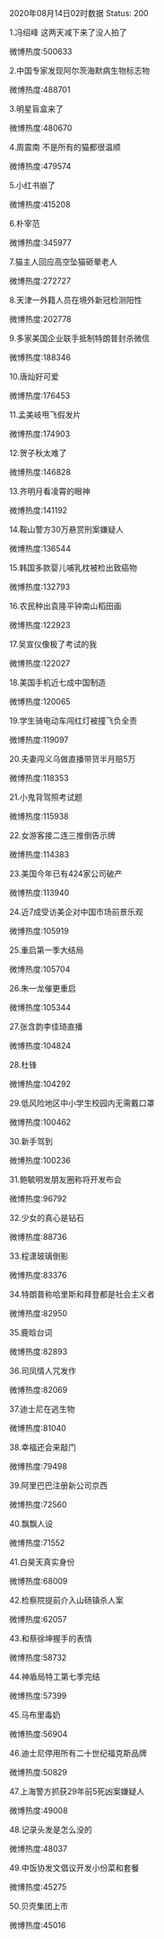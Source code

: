 2020年08月14日02时数据
Status: 200

1.冯绍峰 这两天减下来了没人拍了

微博热度:500633

2.中国专家发现阿尔茨海默病生物标志物

微博热度:488701

3.明星盲盒来了

微博热度:480670

4.周震南 不是所有的猫都很温顺

微博热度:479574

5.小红书崩了

微博热度:415208

6.朴宰范

微博热度:345977

7.猫主人回应高空坠猫砸晕老人

微博热度:272727

8.天津一外籍人员在境外新冠检测阳性

微博热度:202778

9.多家美国企业联手抵制特朗普封杀微信

微博热度:188346

10.唐灿好可爱

微博热度:176453

11.孟美岐甩飞假发片

微博热度:174903

12.贺子秋太难了

微博热度:146828

13.齐明月看凌霄的眼神

微博热度:141192

14.鞍山警方30万悬赏刑案嫌疑人

微博热度:136544

15.韩国多款婴儿哺乳枕被检出致癌物

微博热度:132793

16.农民种出袁隆平钟南山稻田画

微博热度:122923

17.吴宣仪像极了考试的我

微博热度:122027

18.美国手机近七成中国制造

微博热度:120065

19.学生骑电动车闯红灯被撞飞负全责

微博热度:119097

20.夫妻闯义乌做直播带货半月赔5万

微博热度:118353

21.小鬼背驾照考试题

微博热度:115938

22.女游客接二连三推倒告示牌

微博热度:114383

23.美国今年已有424家公司破产

微博热度:113940

24.近7成受访美企对中国市场前景乐观

微博热度:105919

25.重启第一季大结局

微博热度:105704

26.朱一龙催更重启

微博热度:105344

27.张含韵李佳琦直播

微博热度:104824

28.杜锋

微博热度:104292

29.低风险地区中小学生校园内无需戴口罩

微博热度:100462

30.新手驾到

微博热度:100236

31.鲍毓明发朋友圈称将开发布会

微博热度:96792

32.少女的真心是钻石

微博热度:88736

33.程潇玻璃倒影

微博热度:83376

34.特朗普称哈里斯和拜登都是社会主义者

微博热度:82950

35.鹿晗台词

微博热度:82893

36.司凤情人咒发作

微博热度:82069

37.迪士尼在逃生物

微博热度:81040

38.幸福还会来敲门

微博热度:79498

39.阿里巴巴注册新公司京西

微博热度:72560

40.飘飘人设

微博热度:71552

41.白昊天真实身份

微博热度:68009

42.检察院提前介入山砀镇杀人案

微博热度:62057

43.和蔡徐坤握手的表情

微博热度:58732

44.神盾局特工第七季完结

微博热度:57399

45.马布里毒奶

微博热度:56904

46.迪士尼停用所有二十世纪福克斯品牌

微博热度:50829

47.上海警方抓获29年前5死凶案嫌疑人

微博热度:49008

48.记录头发是怎么没的

微博热度:48037

49.中饭协发文倡议开发小份菜和套餐

微博热度:45275

50.贝壳集团上市

微博热度:45016

